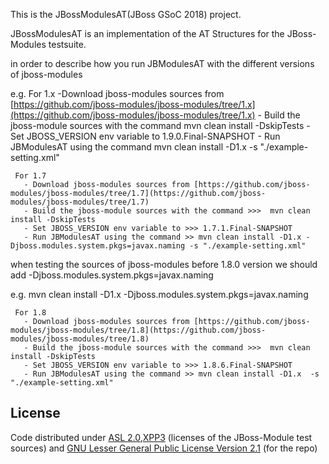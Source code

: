 This is the JBossModulesAT(JBoss GSoC 2018) project.

JBossModulesAT is an implementation of the AT Structures for the JBoss-Modules testsuite.

in order to describe how you run JBModulesAT with the different versions of jboss-modules

e.g. For 1.x
       -Download jboss-modules sources from [https://github.com/jboss-modules/jboss-modules/tree/1.x](https://github.com/jboss-modules/jboss-modules/tree/1.x)
       - Build the jboss-module sources with the command mvn clean install -DskipTests
       - Set JBOSS_VERSION env variable to 1.9.0.Final-SNAPSHOT
       - Run JBModulesAT using the command mvn clean install -D1.x -s "./example-setting.xml"

     For 1.7
       - Download jboss-modules sources from [https://github.com/jboss-modules/jboss-modules/tree/1.7](https://github.com/jboss-modules/jboss-modules/tree/1.7)
       - Build the jboss-module sources with the command >>>  mvn clean install -DskipTests
       - Set JBOSS_VERSION env variable to >>> 1.7.1.Final-SNAPSHOT
       - Run JBModulesAT using the command >> mvn clean install -D1.x -Djboss.modules.system.pkgs=javax.naming -s "./example-setting.xml" 
        
when testing the sources of jboss-modules before 1.8.0 version we should add -Djboss.modules.system.pkgs=javax.naming

e.g. mvn clean install -D1.x -Djboss.modules.system.pkgs=javax.naming
     
     For 1.8
       - Download jboss-modules sources from [https://github.com/jboss-modules/jboss-modules/tree/1.8](https://github.com/jboss-modules/jboss-modules/tree/1.8)
       - Build the jboss-module sources with the command >>>  mvn clean install -DskipTests
       - Set JBOSS_VERSION env variable to >>> 1.8.6.Final-SNAPSHOT
       - Run JBModulesAT using the command >> mvn clean install -D1.x  -s "./example-setting.xml" 



## License


Code distributed under [ASL 2.0](LICENSE.TXT),[XPP3](XPP3-LICENSE.TXT) (licenses of the JBoss-Module test sources) and [GNU Lesser General Public License Version 2.1](http://www.gnu.org/licenses/lgpl-2.1-standalone.html) (for the repo)
